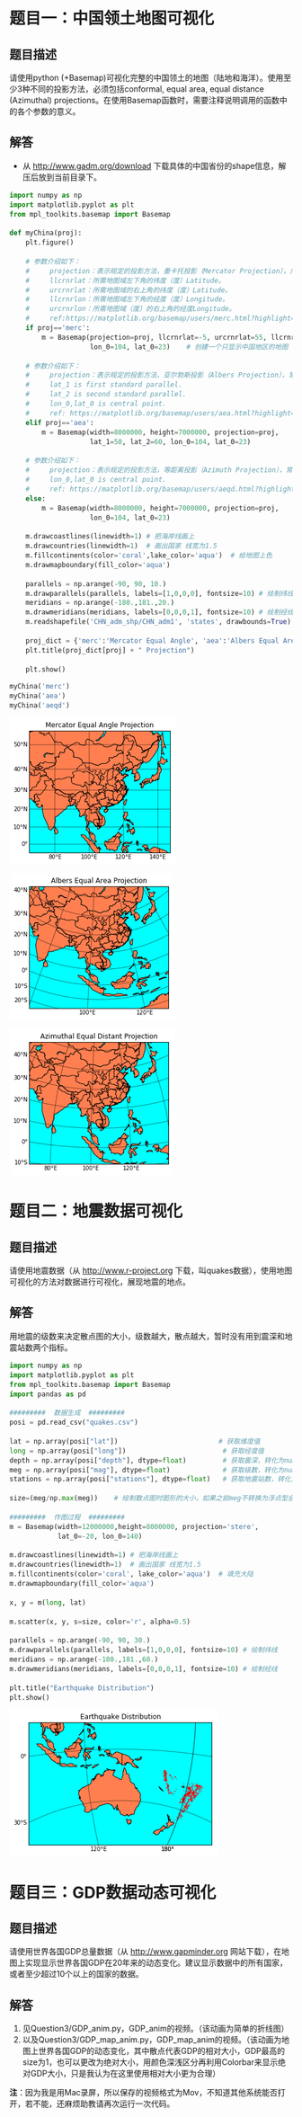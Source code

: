 
# 题目一：中国领土地图可视化


## 题目描述

请使用python (+Basemap)可视化完整的中国领土的地图（陆地和海洋）。使用至少3种不同的投影方法，必须包括conformal, equal area, equal distance (Azimuthal) projections。在使用Basemap函数时，需要注释说明调用的函数中的各个参数的意义。

## 解答

- 从 http://www.gadm.org/download 下载具体的中国省份的shape信息，解压后放到当前目录下。


```python
import numpy as np
import matplotlib.pyplot as plt
from mpl_toolkits.basemap import Basemap

def myChina(proj):
    plt.figure()

    # 参数介绍如下：
    #     projection：表示规定的投影方法，墨卡托投影（Mercator Projection），广泛应用谷歌地图。
    #     llcrnrlat：所需地图域左下角的纬度（度）Latitude。
    #     urcrnrlat：所需地图域的右上角的纬度（度）Latitude。
    #     llcrnrlon：所需地图域左下角的经度（度）Longitude。
    #     urcrnrlon：所需地图域（度）的右上角的经度Longitude。
    #     ref:https://matplotlib.org/basemap/users/merc.html?highlight=merc%20projection
    if proj=='merc':
        m = Basemap(projection=proj, llcrnrlat=-5, urcrnrlat=55, llcrnrlon=65, urcrnrlon=147, 
                    lon_0=104, lat_0=23)    # 创建一个只显示中国地区的地图
        
    # 参数介绍如下：
    #     projection：表示规定的投影方法，亚尔勃斯投影（Albers Projection），常用于表现国家疆域面积大小的图示中。
    #     lat_1 is first standard parallel.
    #     lat_2 is second standard parallel.
    #     lon_0,lat_0 is central point.
    #     ref: https://matplotlib.org/basemap/users/aea.html?highlight=albers%20projection
    elif proj=='aea':
        m = Basemap(width=8000000, height=7000000, projection=proj, 
                    lat_1=50, lat_2=60, lon_0=104, lat_0=23)
        
    # 参数介绍如下：
    #     projection：表示规定的投影方法，等距离投影（Azimuth Projection），常被用于导航地图。
    #     lon_0,lat_0 is central point.
    #     ref: https://matplotlib.org/basemap/users/aeqd.html?highlight=projection
    else:
        m = Basemap(width=8000000, height=7000000, projection=proj, 
                    lon_0=104, lat_0=23)

    m.drawcoastlines(linewidth=1) # 把海岸线画上
    m.drawcountries(linewidth=1)  # 画出国家 线宽为1.5
    m.fillcontinents(color='coral',lake_color='aqua')  # 给地图上色
    m.drawmapboundary(fill_color='aqua')

    parallels = np.arange(-90, 90, 10.) 
    m.drawparallels(parallels, labels=[1,0,0,0], fontsize=10) # 绘制纬线
    meridians = np.arange(-180.,181.,20.)
    m.drawmeridians(meridians, labels=[0,0,0,1], fontsize=10) # 绘制经线
    m.readshapefile('CHN_adm_shp/CHN_adm1', 'states', drawbounds=True)  # 画出国家具体的省份

    proj_dict = {'merc':'Mercator Equal Angle', 'aea':'Albers Equal Area', 'aeqd':'Azimuthal Equal Distant'}
    plt.title(proj_dict[proj] + " Projection")
    
    plt.show()
```


```python
myChina('merc')
myChina('aea')
myChina('aeqd')
```




![png](output_2_2.png)



![png](output_2_3.png)



![png](output_2_4.png)


# 题目二：地震数据可视化


## 题目描述

请使用地震数据（从 http://www.r-project.org 下载，叫quakes数据），使用地图可视化的方法对数据进行可视化，展现地震的地点。

## 解答

用地震的级数来决定散点图的大小，级数越大，散点越大，暂时没有用到震深和地震站数两个指标。


```python
import numpy as np
import matplotlib.pyplot as plt
from mpl_toolkits.basemap import Basemap
import pandas as pd

#########  数据生成  #########
posi = pd.read_csv("quakes.csv")

lat = np.array(posi["lat"])                         # 获取维度值
long = np.array(posi["long"])                        # 获取经度值
depth = np.array(posi["depth"], dtype=float)         # 获取震深，转化为numpy浮点型
meg = np.array(posi["mag"], dtype=float)             # 获取级数，转化为numpy浮点型
stations = np.array(posi["stations"], dtype=float)   # 获取地震站数，转化为numpy浮点型

size=(meg/np.max(meg))    # 绘制散点图时图形的大小，如果之前meg不转换为浮点型会没有大小不一的效果

#########  作图过程  #########
m = Basemap(width=12000000,height=8000000, projection='stere', 
            lat_0=-20, lon_0=140)

m.drawcoastlines(linewidth=1) # 把海岸线画上
m.drawcountries(linewidth=1)  # 画出国家 线宽为1.5
m.fillcontinents(color='coral', lake_color='aqua')  # 填充大陆
m.drawmapboundary(fill_color='aqua')

x, y = m(long, lat)

m.scatter(x, y, s=size, color='r', alpha=0.5)

parallels = np.arange(-90, 90, 30.) 
m.drawparallels(parallels, labels=[1,0,0,0], fontsize=10) # 绘制纬线
meridians = np.arange(-180.,181.,60.)
m.drawmeridians(meridians, labels=[0,0,0,1], fontsize=10) # 绘制经线

plt.title("Earthquake Distribution")
plt.show()
```




![png](output_4_1.png)


# 题目三：GDP数据动态可视化


## 题目描述

请使用世界各国GDP总量数据（从 http://www.gapminder.org 网站下载），在地图上实现显示世界各国GDP在20年来的动态变化。建议显示数据中的所有国家，或者至少超过10个以上的国家的数据。

## 解答

1. 见Question3/GDP_anim.py，GDP_anim的视频。（该动画为简单的折线图）
2. 以及Question3/GDP_map_anim.py，GDP_map_anim的视频。（该动画为地图上世界各国GDP的动态变化，其中散点代表GDP的相对大小，GDP最高的size为1，也可以更改为绝对大小，用颜色深浅区分再利用Colorbar来显示绝对GDP大小，只是我认为在这里使用相对大小更为合理）


**注**：因为我是用Mac录屏，所以保存的视频格式为Mov，不知道其他系统能否打开，若不能，还麻烦助教请再次运行一次代码。
